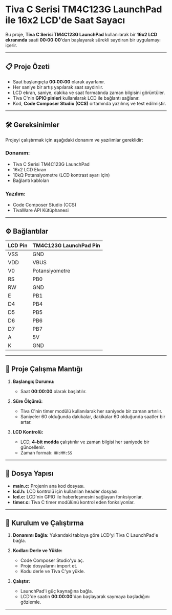 # Tiva C Serisi TM4C123G LaunchPad ile 16x2 LCD'de Saat Sayacı

Bu proje, **Tiva C Serisi TM4C123G LaunchPad** kullanılarak bir **16x2 LCD ekranında** saati **00:00:00**'dan başlayarak sürekli saydıran bir uygulamayı içerir.

---

## 📋 Proje Özeti

- Saat başlangıçta **00:00:00** olarak ayarlanır.
- Her saniye bir artış yapılarak saat saydırılır.
- LCD ekran, saniye, dakika ve saat formatında zaman bilgisini görüntüler.
- Tiva C'nin **GPIO pinleri** kullanılarak LCD ile bağlantı sağlanır.
- Kod, **Code Composer Studio (CCS)** ortamında yazılmış ve test edilmiştir.

---

## 🛠 Gereksinimler

Projeyi çalıştırmak için aşağıdaki donanım ve yazılımlar gereklidir:

### Donanım:
- Tiva C Serisi TM4C123G LaunchPad
- 16x2 LCD Ekran
- 10kΩ Potansiyometre (LCD kontrast ayarı için)
- Bağlantı kabloları

### Yazılım:
- Code Composer Studio (CCS)
- TivaWare API Kütüphanesi

---

## ⚙️ Bağlantılar

| LCD Pin  | TM4C123G LaunchPad Pin |
|----------|-------------------------|
| VSS      | GND                     |
| VDD      | VBUS                    |
| V0       | Potansiyometre          |
| RS       | PB0                     |
| RW       | GND                     |
| E        | PB1                     |
| D4       | PB4                     |
| D5       | PB5                     |
| D6       | PB6                     |
| D7       | PB7                     |
| A        | 5V                      |
| K        | GND                     |



---

## 📄 Proje Çalışma Mantığı

1. **Başlangıç Durumu:**
   - Saat **00:00:00** olarak başlatılır.

2. **Süre Ölçümü:**
   - Tiva C'nin timer modülü kullanılarak her saniyede bir zaman artırılır.
   - Saniyeler 60 olduğunda dakikalar, dakikalar 60 olduğunda saatler bir artar.

3. **LCD Kontrolü:**
   - LCD, **4-bit modda** çalıştırılır ve zaman bilgisi her saniyede bir güncellenir.
   - Zaman formatı: `HH:MM:SS`

---

## 📂 Dosya Yapısı

- **main.c:** Projenin ana kod dosyası.
- **lcd.h:** LCD kontrolü için kullanılan header dosyası.
- **lcd.c:** LCD'nin GPIO ile haberleşmesini sağlayan fonksiyonlar.
- **timer.c:** Tiva C timer modülünü kontrol eden fonksiyonlar.

---

## 🚀 Kurulum ve Çalıştırma

1. **Donanımı Bağla:**
   Yukarıdaki tabloya göre LCD'yi Tiva C LaunchPad'e bağla.

2. **Kodları Derle ve Yükle:**
   - Code Composer Studio'yu aç.
   - Proje dosyalarını import et.
   - Kodu derle ve Tiva C'ye yükle.

3. **Çalıştır:**
   - LaunchPad'i güç kaynağına bağla.
   - LCD'de saatin **00:00:00**'dan başlayarak saymaya başladığını gözlemle.

---


